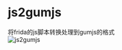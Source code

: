 # js2gumjs
将frida的js脚本转换处理到gumjs的格式  
![js2gumjs](https://github.com/nszy007/js2gumjs/assets/39269223/e5378969-e4bc-49d7-9403-b698296d4080)
